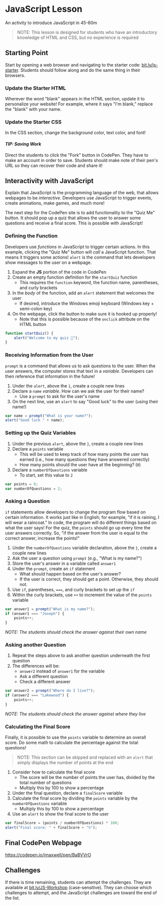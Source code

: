 # JavaScript Lesson
An activity to introduce JavaScript in 45-60m

>NOTE: This lesson is designed for students who have an introductory knowledge of HTML and CSS, but no experience is required

## Starting Point
Start by opening a web browser and navigating to the starter code: [bit.ly/js-starter](https://codepen.io/jmaxwell/pen/pooWxmv?editors=1100). Students should follow along and do the same thing in their browsers.

### Update the Starter HTML
Wherever the word "blank" appears in the HTML section, update it to personalize your website! For example, where it says "I'm blank," replace the "blank" with your name.

### Update the Starter CSS
In the CSS section, change the background color, text color, and font!

#### _TIP: Saving Work_
Direct the students to click the "Fork" button in CodePen. They have to make an account in order to save. Students should make note of their pen's URL so they can recover their code and share it!

## Interactivity with JavaScript
Explain that JavaScript is the programming language of the web, that allows webpages to be _interactive_. Developers use JavaScript to trigger events, create animations, make games, and much more!

The next step for the CodePen site is to add functionality to the "Quiz Me" button. It should pop up a quiz that allows the user to answer some questions and receive a final score. This is possible with JavaScript!

### Defining the Function
Developers use _functions_ in JavaScript to trigger certain actions. In this example, clicking the "Quiz Me" button will _call_ a JavaScript function. That means it triggers some actions! `alert` is the command that lets developers show messages to the user on a webpage.

1. Expand the **JS** portion of the code in CodePen
1. Create an empty function definition for the `startQuiz` function
    - This requires the `function` keyword, the function name, parentheses, and curly brackets
1. In the _body_ of the function, add an `alert` statement that welcomes the user
    - If desired, introduce the Windows emoji keyboard (Windows key + semi-colon key)
1. On the webpage, click the button to make sure it is hooked up properly!
    - Note that this is possible because of the `onclick` attribute on the HTML button

```js
function startQuiz() {
    alert("Welcome to my quiz 🙂");
}
```

### Receiving Information from the User
`prompt` is a command that allows us to ask questions to the user. When the user answers, the computer stores that text in a _variable_. Developers can then reference that information in the future!

1. Under the `alert`, above the `}`, create a couple new lines
1. Declare a `name` _variable_. How can we ask the user for their name?
    - Use a `prompt` to ask for the user's name
1. On the next line, use an `alert` to say "Good luck" to the user (using their name!)

```js
var name = prompt("What is your name?");
alert("Good luck " + name);
```

### Setting up the Quiz Variables
1. Under the previous `alert`, above the `}`, create a couple new lines
1. Declare a `points` variable
    - This will be used to keep track of how many points the user has earned (i.e., how many questions they have answered correctly)
    - How many points should the user have at the beginning? (`0`)
1. Declare a `numberOfQuestions` variable
    - To start, set this value to `2`

```js
var points = 0;
var numberOfQuestions = 2;
```

### Asking a Question
`if` statements allow developers to change the program flow based on certain information. It works just like in English; for example, "if it is raining, I will wear a raincoat." In code, the program will do different things based on what the user says! For the quiz, the `points` should go up every time the user answers correctly. So, "if the answer from the user is equal to the correct answer, increase the points!"

1. Under the `numberOfQuestions` variable declaration, above the `}`, create a couple new lines
2. Ask the user a question using `prompt` (e.g., "What is my name?")
3. Store the user's answer in a variable called `answer1`
4. Under the `prompt`, create an `if` statement
    - What should happen based on the user's answer?
    - If the user is correct, they should get a point. Otherwise, they should not.
5. Use `if`, parentheses, `===`, and curly brackets to set up the `if`
6. Within the curly brackets, use `++` to increment the value of the `points` variable

```js
var answer1 = prompt("What is my name?");
if (answer1 === "Joseph") {
    points++;
}
```

_NOTE: The students should check the answer against their own name_

### Asking another Question
1. Repeat the steps above to ask another question underneath the first question
1. The differences will be:
    - `answer2` instead of `answer1` for the variable
    - Ask a different question
    - Check a different answer

```js
var answer2 = prompt("Where do I live?");
if (answer2 === "Lakewood") {
    points++;
}
```

_NOTE: The students should check the answer against where they live_

### Calculating the Final Score
Finally, it is possible to use the `points` variable to determine an overall score. Do some math to calculate the percentage against the total questions!

>NOTE: This section can be skipped and replaced with an `alert` that simply displays the number of points at the end

1. Consider how to calculate the final score
    - The score will be the number of points the user has, divided by the total number of questions
    - Multiply this by 100 to show a percentage
1. Under the final question, declare a `finalScore` variable
1. Calculate the final score by dividing the `points` variable by the `numberOfQuestions` variable
    - Multiply this by 100 to show a percentage
1. Use an `alert` to show the final score to the user

```js
var finalScore = (points / numberOfQuestions) * 100;
alert("Final score: " + finalScore + "%");
```

## Final CodePen Webpage
https://codepen.io/jmaxwell/pen/BaBVVrO

## Challenges
If there is time remaining, students can attempt the challenges. They are available at [bit.ly/JS-Workshop](https://hylandtechoutreach.github.io/js-workshop/) (case-sensitive). They can choose which challenges to attempt, and the JavaScript challenges are toward the end of the list.